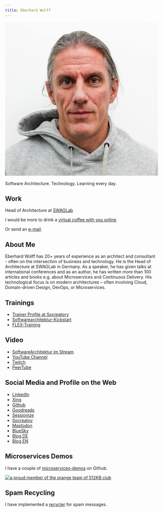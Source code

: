 ```yaml
---
title: Eberhard Wolff
---
```


<center>
<img
	src="images/EberhardWolff.jpg"
	alt="Portrait of Eberhard Wolff"/>
</center>

Software Architecture. Technology. Learning every day.

## Work

Head of Architecture at [SWAGLab](https://swaglab.rocks/)

I would be more to drink a [virtual coffee with you online](https://calendly.com/eberhard-wolff-swaglab/).

<script>
function decryptEmail(encoded) {
  var address = atob(encoded);
  window.location.href = "mailto:" + address;
}
</script>

Or send an
<a href="javascript:decryptEmail('ZWJlcmhhcmQud29sZmZAc3dhZ2xhYi5yb2Nrcw==');">e-mail</a>.

## About Me

Eberhard Wolff has 20+ years of experience as an architect and
consultant - often on the intersection of business and technology. He
is the Head of Architecture at SWAGLab in Germany. As a speaker, he
has given talks at international conferences and as an author, he has
written more than 100 articles and books e.g. about Microservices and
Continuous Delivery. His technological focus is on modern
architectures – often involving Cloud, Domain-driven Design, DevOps,
or Microservices.


## Trainings

* [Trainer Profile at
  Socreatory](https://www.socreatory.com/de/trainers/eberhard-wolff)
* [Softwarearchitektur-Kickstart](https://www.socreatory.com/de/trainings/arch-kickstart)
* [FLEX-Training](https://www.socreatory.com/de/trainings/flex)

## Video

* [SoftwareArchitektur im Stream](https://software-architektur.tv)
* [YouTube
  Channel](https://youtube.com/@EberhardWolff)
* [Twitch](https://www.twitch.tv/ebrwolff)
* [PeerTube](https://tube.tchncs.de/a/eberhard_wolff/video-channels)

## Social Media and Profile on the Web

  * [LinkedIn](https://www.linkedin.com/in/eberhardwolff/)
  * [Xing](https://www.xing.com/profile/Eberhard_Wolff)
  * [Github](https://github.com/ewolff)
  * [Goodreads](https://goodreads.com/author/show/111923.Eberhard_Wolff)
  * [Sessionize](https://sessionize.com/EberhardWolff/)
  * [Socreatoy](https://www.socreatory.com/de/trainers/eberhard-wolff)
  * <a rel="me" href="https://mastodon.social/@ewolff">Mastodon</a>
  * [BlueSky](https://bsky.app/profile/ewolff.com)
  * [Blog DE](http://www.heise.de/developer/Continuous-Architecture-2687847.html)
  * [Blog EN](/blog.html)

## Microservices Demos
  
I have a couple of [microservices-demos](microservices-demos.html) on Github.

<a href="https://512kb.club"><img src="https://512kb.club/assets/images/orange-team.svg"
alt="a proud member of the orange team of 512KB club" /></a>

## Spam Recycling  

I have implemented a [recycler](./recycler) for spam messages.
